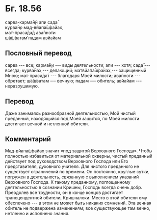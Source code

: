 # Бг. 18.56
сарва-карма̄н̣й апи сада̄<br/>
курва̄н̣о мад-вйапа̄ш́райах̣<br/>
мат-праса̄да̄д ава̄пноти<br/>
ш́а̄ш́ватам̇ падам авйайам
## Пословный перевод

сарва --- все; карма̄н̣и --- виды деятельности; апи --- хотя; сада̄ ---
всегда; курва̄н̣ах̣ --- делающий; матвйапа̄ш́райах̣ --- защищенный Мною;
мат-праса̄да̄т --- благодаря Моей милости; ава̄пноти --- обретает; ш́а̄ш́ватам
--- вечную; падам --- обитель; авйайам --- неразрушимую.

## Перевод

Даже занимаясь разнообразной деятельностью, Мой чистый преданный,
находящийся под Моей защитой, по Моей милости достигает вечной и
нетленной обители.

## Комментарий

Мад-вйапа̄ш́райах̣ значит «под защитой Верховного Господа». Чтобы полностью
избавиться от материальной скверны, чистый преданный действует под
руководством Верховного Господа или Его представителя, духовного
учителя. Для чистого преданного не существует ограничений по времени. Он
постоянно, круглые сутки, погружен в деятельность, связанную с
выполнением указаний Верховного Господа. К такому преданному,
поглощенному деятельностью в сознании Кришны, Господь всегда очень добр.
Преодолев все трудности, он в конце концов достигает трансцендентной
обители, Кришналоки. Место в этой обители ему обеспечено --- в этом не
может быть никаких сомнений. Эта вечная обитель не подвержена
изменениям; все существующее там вечно, нетленно и исполнено знания.
